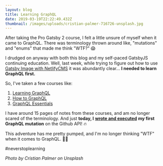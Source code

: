 ```yaml
---
layout: blog
title: Learning GraphQL
date: 2019-03-19T22:22:49.432Z
thumbnail: /images/uploads/cristian-palmer-716726-unsplash.jpg
---
```

After taking the Pro Gatsby 2 course, I felt a little unsure of myself when it came to GraphQL. There was terminology thrown around like, "mutations" and "enums" that made me think "WTF?" 😱

I drudged on anyway with both this blog and my self-paced GatsbyJS continuing education. Well, last week, while trying to figure out how to use [Gatsby Image with NetlifyCMS](https://gregrickaby.dev/posts/2019-03-11-using-frontmatter-from-netlifycms-with-gatsby-image/) it was abundantly clear... **I needed to learn GraphQL first.**

So, I've taken a few courses like:

1. [Learning GraphQL](https://www.linkedin.com/learning/learning-graphql)
2. [How to GraphQL](https://www.howtographql.com/)
3. [GraphQL Essentials](https://www.linkedin.com/learning/graphql-essential-training)

I have around 15 pages of notes from these courses, and am no longer scared of the terminology. And just **today, I** [**wrote and executed**](https://github.com/gregrickaby/learn-graphql/issues/1#issuecomment-474593128) **my first GraphQL mutation** on the Github API! 🔥

This adventure has me pretty pumped, and I'm no longer thinking "WTF" when it comes to GraphQL. 💪🏻

\#neverstoplearning

_Photo by Cristian Palmer on Unsplash_
